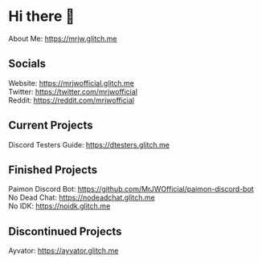 # Hi there 👋
About Me: https://mrjw.glitch.me

## Socials 
Website: https://mrjwofficial.glitch.me <br />
Twitter: https://twitter.com/mrjwofficial <br />
Reddit: https://reddit.com/mrjwofficial <br />

## Current Projects
Discord Testers Guide: https://dtesters.glitch.me <br />

## Finished Projects
Paimon Discord Bot: https://github.com/MrJWOfficial/paimon-discord-bot <br />
No Dead Chat: https://nodeadchat.glitch.me <br />
No IDK: https://noidk.glitch.me

## Discontinued Projects
Ayvator: https://ayvator.glitch.me

